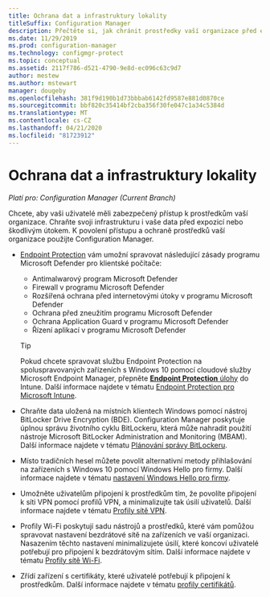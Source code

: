 ```yaml
---
title: Ochrana dat a infrastruktury lokality
titleSuffix: Configuration Manager
description: Přečtěte si, jak chránit prostředky vaší organizace před expozicí nebo škodlivým útokem pomocí Configuration Manager.
ms.date: 11/29/2019
ms.prod: configuration-manager
ms.technology: configmgr-protect
ms.topic: conceptual
ms.assetid: 2117f786-d521-4790-9e8d-ec096c63c9d7
author: mestew
ms.author: mstewart
manager: dougeby
ms.openlocfilehash: 381f9d190b1d73bbbab6142fd9587e881d0870ce
ms.sourcegitcommit: bbf820c35414bf2cba356f30fe047c1a34c5384d
ms.translationtype: MT
ms.contentlocale: cs-CZ
ms.lasthandoff: 04/21/2020
ms.locfileid: "81723912"
---
```

# <a name="protect-data-and-site-infrastructure"></a>Ochrana dat a infrastruktury lokality

*Platí pro: Configuration Manager (Current Branch)*

Chcete, aby vaši uživatelé měli zabezpečený přístup k prostředkům vaší organizace. Chraňte svoji infrastrukturu i vaše data před expozicí nebo škodlivým útokem. K povolení přístupu a ochraně prostředků vaší organizace použijte Configuration Manager.  

- [Endpoint Protection](../deploy-use/endpoint-protection.md) vám umožní spravovat následující zásady programu Microsoft Defender pro klientské počítače:

  - Antimalwarový program Microsoft Defender
  - Firewall v programu Microsoft Defender
  - Rozšířená ochrana před internetovými útoky v programu Microsoft Defender
  - Ochrana před zneužitím programu Microsoft Defender
  - Ochrana Application Guard v programu Microsoft Defender
  - Řízení aplikací v programu Microsoft Defender

  > [!TIP]
  > Pokud chcete spravovat službu Endpoint Protection na spoluspravovaných zařízeních s Windows 10 pomocí cloudové služby Microsoft Endpoint Manager, přepněte [ **Endpoint Protection** úlohy](../../comanage/workloads.md#endpoint-protection) do Intune. Další informace najdete v tématu [Endpoint Protection pro Microsoft Intune](https://docs.microsoft.com/intune/endpoint-protection-windows-10).

- Chraňte data uložená na místních klientech Windows pomocí nástroj BitLocker Drive Encryption (BDE). Configuration Manager poskytuje úplnou správu životního cyklu BitLockeru, která může nahradit použití nástroje Microsoft BitLocker Administration and Monitoring (MBAM). Další informace najdete v tématu [Plánování správy BitLockeru](../plan-design/bitlocker-management.md).

- Místo tradičních hesel můžete povolit alternativní metody přihlašování na zařízeních s Windows 10 pomocí Windows Hello pro firmy. Další informace najdete v tématu [nastavení Windows Hello pro firmy](../deploy-use/windows-hello-for-business-settings.md).

- Umožněte uživatelům připojení k prostředkům tím, že povolíte připojení k síti VPN pomocí profilů VPN, a minimalizujte tak úsilí uživatelů. Další informace najdete v tématu [Profily sítě VPN](../deploy-use/vpn-profiles.md).  

- Profily Wi-Fi poskytují sadu nástrojů a prostředků, které vám pomůžou spravovat nastavení bezdrátové sítě na zařízeních ve vaší organizaci. Nasazením těchto nastavení minimalizujete úsilí, které koncoví uživatelé potřebují pro připojení k bezdrátovým sítím. Další informace najdete v tématu [Profily sítě Wi-Fi](../deploy-use/create-wifi-profiles.md).  

- Zřídí zařízení s certifikáty, které uživatelé potřebují k připojení k prostředkům. Další informace najdete v tématu [profily certifikátů](../deploy-use/introduction-to-certificate-profiles.md).  

